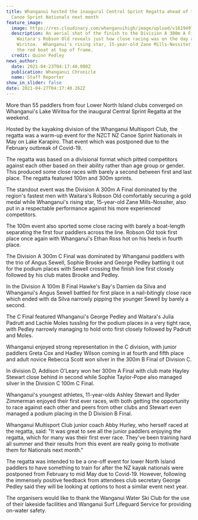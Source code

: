 ```yaml
---
title: Whanganui hosted the inaugural Central Sprint Regatta ahead of the NZ
  Canoe Sprint Nationals next month
feature_image:
  image: https://res.cloudinary.com/whanganuihigh/image/upload/v1619497381/News/Zane_mills_nossiterCentral_Sprint_Regatta_chron_23.4.21.jpg
  description: An aerial shot of the finish to the Division A 300m A Final won by
    Waitara's Robson Old reveals just how close racing was on the day at Lake
    Wiritoa.  Whanganui's rising star, 15-year-old Zane Mills-Nossiter, is in
    the red boat at top of frame.
  credit: Quinn Pedley
news_author:
  date: 2021-04-23T04:17:40.080Z
  publication: Whanganui Chronicle
  name: Staff Reporter
show_in_slider: false
date: 2021-04-27T04:17:40.262Z
---
```

More than 55 paddlers from four Lower North Island clubs converged on Whanganui's Lake Wiritoa for the inaugural Central Sprint Regatta at the weekend.

Hosted by the kayaking division of the Whanganui Multisport Club, the regatta was a warm-up event for the NZCT NZ Canoe Sprint Nationals in May on Lake Karapiro. That event which was postponed due to the February outbreak of Covid-19.

The regatta was based on a divisional format which pitted competitors against each other based on their ability rather than age group or gender. This produced some close races with barely a second between first and last place. The regatta featured 100m and 300m sprints.

The standout event was the Division A 300m A Final dominated by the region's fastest
men with Waitara's Robson Old comfortably securing a gold medal while Whanganui's rising star, 15-year-old Zane Mills-Nossiter, also put in a respectable performance against his more experienced competitors.

The 100m event also sported some close racing with barely a boat-length separating the first four paddlers across the line. Robson Old took first place once again with Whanganui's Ethan Ross hot on his heels in fourth place.

The Division A 300m C Final was dominated by Whanganui paddlers with the trio of Angus Sewell, Sophie Brooke and George Pedley battling it out for the podium places with Sewell crossing the finish line first closely followed by his club mates Brooke and Pedley.

In the Division A 100m B Final Hawke's Bay's Damien da Silva and Whanganui's Angus Sewell battled for first place in a nail-bitingly close race which ended with da Silva narrowly pipping the younger Sewell by barely a second.

The C Final featured Whanganui's George Pedley and Waitara's Julia Padrutt and Lachie Moles tussling for the podium places in a very tight race, with Pedley narrowly managing to hold onto first closely followed by Padrutt and Moles.

Whanganui enjoyed strong representation in the C division, with junior paddlers Greta Cox and Hadley Wilson coming in at fourth and fifth place and adult novice Rebecca Scott won silver in the 300m B Final of Division C.

In division D, Addison O'Leary won her 300m A Final with club mate Hayley Stewart close behind in second while Sophie Taylor-Pope also managed silver in the Division C 100m C Final.

Whanganui's youngest athletes, 11-year-olds Ashley Stewart and Ryder Zimmerman enjoyed their first ever races, with both getting the opportunity to race against each other and peers from other clubs and Stewart even managed a podium placing in the D Division B Final.

Whanganui Multisport Club junior coach Abby Hurley, who herself raced at the regatta, said: "It was great to see all the junior paddlers enjoying the regatta, which for many was their first ever race. They've been training hard all summer and their results from this event are really going to motivate them for Nationals next month."

The regatta was intended to be a one-off event for lower North Island paddlers to have something to train for after the NZ kayak nationals were postponed from February to mid May due to Covid-19. However, following the immensely positive feedback from attendees club secretary George Pedley said they will be looking at options to host a similar event next year.

The organisers would like to thank the Wanganui Water Ski Club for the use of their lakeside facilities and Wanganui Surf Lifeguard Service for providing on-water safety.